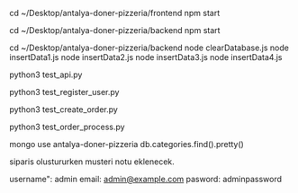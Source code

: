 cd ~/Desktop/antalya-doner-pizzeria/frontend
npm start

cd ~/Desktop/antalya-doner-pizzeria/backend
npm start


cd ~/Desktop/antalya-doner-pizzeria/backend
node clearDatabase.js
node insertData1.js
node insertData2.js
node insertData3.js
node insertData4.js



python3 test_api.py

python3 test_register_user.py


python3 test_create_order.py

python3 test_order_process.py

mongo
use antalya-doner-pizzeria
db.categories.find().pretty()



siparis olustururken musteri notu eklenecek. 



username": admin
email: admin@example.com
pasword: adminpassword

